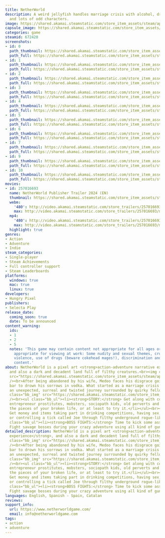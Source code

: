 ```yaml
---
title: NetherWorld
description: A weird jellyfish handles marriage crisis with alcohol, drugs, sex, blows
  and lots of odd characters.
image: https://shared.akamai.steamstatic.com/store_item_assets/steam/apps/672420/header.jpg?t=1732042826
capsule_image: https://shared.akamai.steamstatic.com/store_item_assets/steam/apps/672420/capsule_231x87.jpg?t=1732042826
categories: game
steamid: 672420
screenshots:
- id: 0
  path_thumbnail: https://shared.akamai.steamstatic.com/store_item_assets/steam/apps/672420/ss_995516d1b949882e407641ccbd1e4bde1a004b36.600x338.jpg?t=1732042826
  path_full: https://shared.akamai.steamstatic.com/store_item_assets/steam/apps/672420/ss_995516d1b949882e407641ccbd1e4bde1a004b36.1920x1080.jpg?t=1732042826
- id: 1
  path_thumbnail: https://shared.akamai.steamstatic.com/store_item_assets/steam/apps/672420/ss_f11f135d8410ff4e858d31703a529178e5400212.600x338.jpg?t=1732042826
  path_full: https://shared.akamai.steamstatic.com/store_item_assets/steam/apps/672420/ss_f11f135d8410ff4e858d31703a529178e5400212.1920x1080.jpg?t=1732042826
- id: 2
  path_thumbnail: https://shared.akamai.steamstatic.com/store_item_assets/steam/apps/672420/ss_812053e06c5cca89bc6e59fd7970173b12ae6196.600x338.jpg?t=1732042826
  path_full: https://shared.akamai.steamstatic.com/store_item_assets/steam/apps/672420/ss_812053e06c5cca89bc6e59fd7970173b12ae6196.1920x1080.jpg?t=1732042826
- id: 3
  path_thumbnail: https://shared.akamai.steamstatic.com/store_item_assets/steam/apps/672420/ss_ca2836a488a5a3a9e0fe75a1af6ec6ff085a0d42.600x338.jpg?t=1732042826
  path_full: https://shared.akamai.steamstatic.com/store_item_assets/steam/apps/672420/ss_ca2836a488a5a3a9e0fe75a1af6ec6ff085a0d42.1920x1080.jpg?t=1732042826
- id: 4
  path_thumbnail: https://shared.akamai.steamstatic.com/store_item_assets/steam/apps/672420/ss_0d499bc48d5864610e9b201e4f54c35323eb1d75.600x338.jpg?t=1732042826
  path_full: https://shared.akamai.steamstatic.com/store_item_assets/steam/apps/672420/ss_0d499bc48d5864610e9b201e4f54c35323eb1d75.1920x1080.jpg?t=1732042826
- id: 5
  path_thumbnail: https://shared.akamai.steamstatic.com/store_item_assets/steam/apps/672420/ss_e90aa1e4104c1ac329a3bd7b0efd0dc1c3c2f498.600x338.jpg?t=1732042826
  path_full: https://shared.akamai.steamstatic.com/store_item_assets/steam/apps/672420/ss_e90aa1e4104c1ac329a3bd7b0efd0dc1c3c2f498.1920x1080.jpg?t=1732042826
- id: 6
  path_thumbnail: https://shared.akamai.steamstatic.com/store_item_assets/steam/apps/672420/ss_2b21f16d3139a6e20bdc110699f3db56c314dd88.600x338.jpg?t=1732042826
  path_full: https://shared.akamai.steamstatic.com/store_item_assets/steam/apps/672420/ss_2b21f16d3139a6e20bdc110699f3db56c314dd88.1920x1080.jpg?t=1732042826
- id: 7
  path_thumbnail: https://shared.akamai.steamstatic.com/store_item_assets/steam/apps/672420/ss_3e54a64b861ad89f34ab6f6ca68c5ae4c208f425.600x338.jpg?t=1732042826
  path_full: https://shared.akamai.steamstatic.com/store_item_assets/steam/apps/672420/ss_3e54a64b861ad89f34ab6f6ca68c5ae4c208f425.1920x1080.jpg?t=1732042826
- id: 9
  path_thumbnail: https://shared.akamai.steamstatic.com/store_item_assets/steam/apps/672420/ss_3e9afd7f0c30dbccfe70c0c0cb60069c3925b8e6.600x338.jpg?t=1732042826
  path_full: https://shared.akamai.steamstatic.com/store_item_assets/steam/apps/672420/ss_3e9afd7f0c30dbccfe70c0c0cb60069c3925b8e6.1920x1080.jpg?t=1732042826
- id: 10
  path_thumbnail: https://shared.akamai.steamstatic.com/store_item_assets/steam/apps/672420/ss_90f8c10ae005f82dcb8da6282a16921ad4736587.600x338.jpg?t=1732042826
  path_full: https://shared.akamai.steamstatic.com/store_item_assets/steam/apps/672420/ss_90f8c10ae005f82dcb8da6282a16921ad4736587.1920x1080.jpg?t=1732042826
movies:
- id: 257016693
  name: NetherWorld Publisher Trailer 2024 (EN)
  thumbnail: https://shared.akamai.steamstatic.com/store_item_assets/steam/apps/257016693/movie.293x165.jpg?t=1713975729
  webm:
    '480': http://video.akamai.steamstatic.com/store_trailers/257016693/movie480_vp9.webm?t=1713975729
    max: http://video.akamai.steamstatic.com/store_trailers/257016693/movie_max_vp9.webm?t=1713975729
  mp4:
    '480': http://video.akamai.steamstatic.com/store_trailers/257016693/movie480.mp4?t=1713975729
    max: http://video.akamai.steamstatic.com/store_trailers/257016693/movie_max.mp4?t=1713975729
  highlight: true
genres:
- Action
- Adventure
- Indie
steam_categories:
- Single-player
- Steam Achievements
- Full controller support
- Steam Leaderboards
platforms:
  windows: true
  mac: true
  linux: true
developers:
- Hungry Pixel
publishers:
- Selecta Play
release_date:
  coming_soon: true
  date: To be announced
content_warning:
  ids:
  - 1
  - 2
  - 5
  notes: 'This game may contain content not appropriate for all ages or may not be
    appropriate for viewing at work: Some nudity and sexual themes, crude language,
    violence, use of drugs (beware cokehead mages!), discrimination and general mature
    content.'
about: NetherWorld is a pixel art <strong>action-adventure narrative experience</strong>,
  and also a dark and decadent land full of filthy creatures.<br><img class="bb_img"
  src="https://shared.akamai.steamstatic.com/store_item_assets/steam/apps/672420/extras/Steam_MainPage_Separador_ShitHappens_Medoo_616x100.png?t=1732042826"
  /><br>After being abandoned by his wife, Medoo faces his disgrace going to the nearest
  bar to drown his sorrows in vodka. What started as a marriage crisis will soon become
  an unexpected, surreal and twisted journey surrounded by quirky fellow travelers.<br><br><img
  class="bb_img" src="https://shared.akamai.steamstatic.com/store_item_assets/steam/apps/672420/extras/Steam_MainPage_Separador_Gameplay_Bozky_616x100.png?t=1732042826"
  /><br><ul class="bb_ul"><li><strong>STORY:</strong> Get along with cokehead mages,
  entrepreneur prostitutes, mobsters, sociopath kids, old perverts and more to fix
  the pieces of your broken life, or at least to try it.</li></ul><br><ul class="bb_ul"><li><strong>MINIGAMES:</strong>
  Get money and items taking part in drinking competitions, having sex, shooting stuff
  or controlling a tick called Joe through filthy underground rogue-like dungeons.</li></ul><br><ul
  class="bb_ul"><li><strong>BOSS FIGHTS:</strong> Time to kick some asses! <span class="bb_strike">Survive</span>
  Fight savage bosses during your crazy adventure using all kind of guns… or unarmed!</li></ul>
detailed_description: NetherWorld is a pixel art <strong>action-adventure narrative
  experience</strong>, and also a dark and decadent land full of filthy creatures.<br><img
  class="bb_img" src="https://shared.akamai.steamstatic.com/store_item_assets/steam/apps/672420/extras/Steam_MainPage_Separador_ShitHappens_Medoo_616x100.png?t=1732042826"
  /><br>After being abandoned by his wife, Medoo faces his disgrace going to the nearest
  bar to drown his sorrows in vodka. What started as a marriage crisis will soon become
  an unexpected, surreal and twisted journey surrounded by quirky fellow travelers.<br><br><img
  class="bb_img" src="https://shared.akamai.steamstatic.com/store_item_assets/steam/apps/672420/extras/Steam_MainPage_Separador_Gameplay_Bozky_616x100.png?t=1732042826"
  /><br><ul class="bb_ul"><li><strong>STORY:</strong> Get along with cokehead mages,
  entrepreneur prostitutes, mobsters, sociopath kids, old perverts and more to fix
  the pieces of your broken life, or at least to try it.</li></ul><br><ul class="bb_ul"><li><strong>MINIGAMES:</strong>
  Get money and items taking part in drinking competitions, having sex, shooting stuff
  or controlling a tick called Joe through filthy underground rogue-like dungeons.</li></ul><br><ul
  class="bb_ul"><li><strong>BOSS FIGHTS:</strong> Time to kick some asses! <span class="bb_strike">Survive</span>
  Fight savage bosses during your crazy adventure using all kind of guns… or unarmed!</li></ul>
languages: English, Spanish - Spain, Catalan
reviews:
support_info:
  url: https://www.netherworldgame.com/
  email: info@netherworldgame.com
tags:
- action
- adventure
---
```


